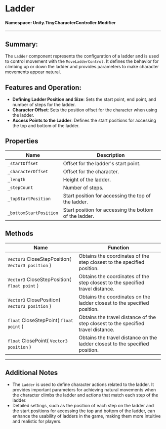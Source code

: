 ﻿# Ladder

#### **Namespace**: Unity.TinyCharacterController.Modifier
---

## Summary:
The `Ladder` component represents the configuration of a ladder and is used to control movement with the `MoveLadderControl`. It defines the behavior for climbing up or down the ladder and provides parameters to make character movements appear natural.

## Features and Operation:
- **Defining Ladder Position and Size**: Sets the start point, end point, and number of steps for the ladder.
- **Character Offset**: Sets the position offset for the character when using the ladder.
- **Access Points to the Ladder**: Defines the start positions for accessing the top and bottom of the ladder.

## Properties
| Name | Description |
|------|-------------|
| `_startOffset` | Offset for the ladder's start point. |
| `_characterOffset` | Offset for the character. |
| `_length` | Height of the ladder. |
| `_stepCount` | Number of steps. |
| `_topStartPosition` | Start position for accessing the top of the ladder. |
| `_bottomStartPosition` | Start position for accessing the bottom of the ladder. |

## Methods
| Name | Function |
|------|----------|
|  `Vector3` CloseStepPosition( `Vector3 position` )  | Obtains the coordinates of the step closest to the specified position. |
|  `Vector3` CloseStepPosition( `float point` )  | Obtains the coordinates of the step closest to the specified travel distance. |
|  `Vector3` ClosePosition( `Vector3 position` )  | Obtains the coordinates on the ladder closest to the specified position. |
|  `float` CloseStepPoint( `float point` )  | Obtains the travel distance of the step closest to the specified travel distance. |
|  `float` ClosePoint( `Vector3 position` )  | Obtains the travel distance on the ladder closest to the specified position. |

---
## Additional Notes
- The `Ladder` is used to define character actions related to the ladder. It provides important parameters for achieving natural movements when the character climbs the ladder and actions that match each step of the ladder.
- Detailed settings, such as the position of each step on the ladder and the start positions for accessing the top and bottom of the ladder, can enhance the usability of ladders in the game, making them more intuitive and realistic for players.
